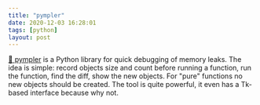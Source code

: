 ```yaml
---
title: "pympler"
date: 2020-12-03 16:28:01
tags: [python]
layout: post
---
```


[🐍 pympler](https://pympler.readthedocs.io/en/latest/) is a Python library for quick debugging of memory leaks. The idea is simple: record objects size and count before running a function, run the function, find the diff, show the new objects. For "pure" functions no new objects should be created. The tool is quite powerful, it even has a Tk-based interface because why not.
